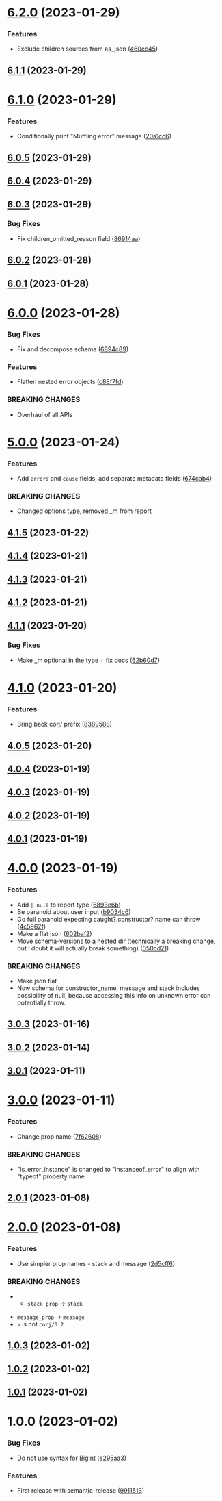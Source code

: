 # [6.2.0](https://github.com/dany-fedorov/caught-object-report-json/compare/v6.1.1...v6.2.0) (2023-01-29)


### Features

* Exclude children sources from as_json ([460cc45](https://github.com/dany-fedorov/caught-object-report-json/commit/460cc45ba7f59ee718366c0acfcfe9943601e875))

## [6.1.1](https://github.com/dany-fedorov/caught-object-report-json/compare/v6.1.0...v6.1.1) (2023-01-29)

# [6.1.0](https://github.com/dany-fedorov/caught-object-report-json/compare/v6.0.5...v6.1.0) (2023-01-29)


### Features

* Conditionally print "Muffling error" message ([20a1cc6](https://github.com/dany-fedorov/caught-object-report-json/commit/20a1cc68ef283a73c355c54c13d96acd609528d7))

## [6.0.5](https://github.com/dany-fedorov/caught-object-report-json/compare/v6.0.4...v6.0.5) (2023-01-29)

## [6.0.4](https://github.com/dany-fedorov/caught-object-report-json/compare/v6.0.3...v6.0.4) (2023-01-29)

## [6.0.3](https://github.com/dany-fedorov/caught-object-report-json/compare/v6.0.2...v6.0.3) (2023-01-29)


### Bug Fixes

* Fix children_omitted_reason field ([86914aa](https://github.com/dany-fedorov/caught-object-report-json/commit/86914aa2e16c33cc411af2bd3c8a2d98d7c404de))

## [6.0.2](https://github.com/dany-fedorov/caught-object-report-json/compare/v6.0.1...v6.0.2) (2023-01-28)

## [6.0.1](https://github.com/dany-fedorov/caught-object-report-json/compare/v6.0.0...v6.0.1) (2023-01-28)

# [6.0.0](https://github.com/dany-fedorov/caught-object-report-json/compare/v5.0.0...v6.0.0) (2023-01-28)


### Bug Fixes

* Fix and decompose schema ([6894c89](https://github.com/dany-fedorov/caught-object-report-json/commit/6894c89aca560d8fb3aff29bcaa826325db3b9a8))


### Features

* Flatten nested error objects ([c88f7fd](https://github.com/dany-fedorov/caught-object-report-json/commit/c88f7fd4814bc01ab6cbf24a126a692cc92882fb))


### BREAKING CHANGES

* Overhaul of all APIs

# [5.0.0](https://github.com/dany-fedorov/caught-object-report-json/compare/v4.1.5...v5.0.0) (2023-01-24)


### Features

* Add `errors` and `cause` fields, add separate metadata fields ([674cab4](https://github.com/dany-fedorov/caught-object-report-json/commit/674cab4662eae02de3ac7c258ae0333487dedf39))


### BREAKING CHANGES

* Changed options type, removed _m from report

## [4.1.5](https://github.com/dany-fedorov/caught-object-report-json/compare/v4.1.4...v4.1.5) (2023-01-22)

## [4.1.4](https://github.com/dany-fedorov/caught-object-report-json/compare/v4.1.3...v4.1.4) (2023-01-21)

## [4.1.3](https://github.com/dany-fedorov/caught-object-report-json/compare/v4.1.2...v4.1.3) (2023-01-21)

## [4.1.2](https://github.com/dany-fedorov/caught-object-report-json/compare/v4.1.1...v4.1.2) (2023-01-21)

## [4.1.1](https://github.com/dany-fedorov/caught-object-report-json/compare/v4.1.0...v4.1.1) (2023-01-20)


### Bug Fixes

* Make _m optional in the type + fix docs ([62b60d7](https://github.com/dany-fedorov/caught-object-report-json/commit/62b60d7c1bee97d49dff94f0074a6dde5d419422))

# [4.1.0](https://github.com/dany-fedorov/caught-object-report-json/compare/v4.0.5...v4.1.0) (2023-01-20)


### Features

* Bring back corj/ prefix ([8389588](https://github.com/dany-fedorov/caught-object-report-json/commit/8389588b02b99fd08a9e1087f3bd532d5c9f7ee8))

## [4.0.5](https://github.com/dany-fedorov/caught-object-report-json/compare/v4.0.4...v4.0.5) (2023-01-20)

## [4.0.4](https://github.com/dany-fedorov/caught-object-report-json/compare/v4.0.3...v4.0.4) (2023-01-19)

## [4.0.3](https://github.com/dany-fedorov/caught-object-report-json/compare/v4.0.2...v4.0.3) (2023-01-19)

## [4.0.2](https://github.com/dany-fedorov/caught-object-report-json/compare/v4.0.1...v4.0.2) (2023-01-19)

## [4.0.1](https://github.com/dany-fedorov/caught-object-report-json/compare/v4.0.0...v4.0.1) (2023-01-19)

# [4.0.0](https://github.com/dany-fedorov/caught-object-report-json/compare/v3.0.3...v4.0.0) (2023-01-19)


### Features

* Add `| null` to report type ([6893e6b](https://github.com/dany-fedorov/caught-object-report-json/commit/6893e6b8fa9c1154396b666d99b5b90b9730f891))
* Be paranoid about user input ([b9034c6](https://github.com/dany-fedorov/caught-object-report-json/commit/b9034c67a3e55242bb5baf0e22cbb243945b1936))
* Go full paranoid expecting caught?.constructor?.name can throw ([4c5962f](https://github.com/dany-fedorov/caught-object-report-json/commit/4c5962fbb3cf16ef6b814530fbb3a0d7aa297765))
* Make a flat json ([602baf2](https://github.com/dany-fedorov/caught-object-report-json/commit/602baf209b2a1cbafe0ca9081613d11b7b1ebeb0))
* Move schema-versions to a nested dir (technically a breaking change, but I doubt it will actually break something) ([050cd21](https://github.com/dany-fedorov/caught-object-report-json/commit/050cd2105d41233a3d1ddfe840e6b40defaf5150))


### BREAKING CHANGES

* Make json flat
* Now schema for constructor_name, message and stack
includes possibility of null, because accessing this info on unknown
error can potentially throw.

## [3.0.3](https://github.com/dany-fedorov/caught-object-report-json/compare/v3.0.2...v3.0.3) (2023-01-16)

## [3.0.2](https://github.com/dany-fedorov/caught-object-report-json/compare/v3.0.1...v3.0.2) (2023-01-14)

## [3.0.1](https://github.com/dany-fedorov/caught-object-report-json/compare/v3.0.0...v3.0.1) (2023-01-11)

# [3.0.0](https://github.com/dany-fedorov/caught-object-report-json/compare/v2.0.1...v3.0.0) (2023-01-11)


### Features

* Change prop name ([7f62608](https://github.com/dany-fedorov/caught-object-report-json/commit/7f626084249b6980412be93df75cd6a7499b9a10))


### BREAKING CHANGES

* "is_error_instance" is changed to "instanceof_error" to align with
"typeof" property name

## [2.0.1](https://github.com/dany-fedorov/caught-object-report-json/compare/v2.0.0...v2.0.1) (2023-01-08)

# [2.0.0](https://github.com/dany-fedorov/caught-object-report-json/compare/v1.0.3...v2.0.0) (2023-01-08)


### Features

* Use simpler prop names - stack and message ([2d5cff6](https://github.com/dany-fedorov/caught-object-report-json/commit/2d5cff60d79ce5bf05038b03c5c36ee54c27e9d6))


### BREAKING CHANGES

* - `stack_prop` -> `stack`
- `message_prop` -> `message`
- `v` is not `corj/0.2`

## [1.0.3](https://github.com/dany-fedorov/caught-object-report-json/compare/v1.0.2...v1.0.3) (2023-01-02)

## [1.0.2](https://github.com/dany-fedorov/caught-object-report-json/compare/v1.0.1...v1.0.2) (2023-01-02)

## [1.0.1](https://github.com/dany-fedorov/caught-object-report-json/compare/v1.0.0...v1.0.1) (2023-01-02)

# 1.0.0 (2023-01-02)


### Bug Fixes

* Do not use syntax for BigInt ([e295aa3](https://github.com/dany-fedorov/caught-object-report-json/commit/e295aa3c6a89fb00db2dd69e31ee13192fea2f79))


### Features

* First release with semantic-release ([9911513](https://github.com/dany-fedorov/caught-object-report-json/commit/991151325e4ca5e7f46ae15238d5652b74f15965))
